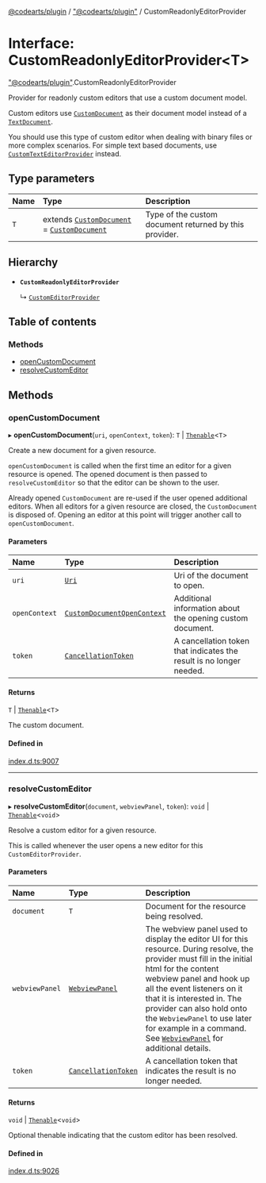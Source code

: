 [@codearts/plugin](../README.md) / ["@codearts/plugin"](../modules/_codearts_plugin_.md) / CustomReadonlyEditorProvider

# Interface: CustomReadonlyEditorProvider<T\>

["@codearts/plugin"](../modules/_codearts_plugin_.md).CustomReadonlyEditorProvider

Provider for readonly custom editors that use a custom document model.

Custom editors use [`CustomDocument`](codearts_plugin_.CustomDocument.md) as their document model instead of a [`TextDocument`](codearts_plugin_.TextDocument.md).

You should use this type of custom editor when dealing with binary files or more complex scenarios. For simple
text based documents, use [`CustomTextEditorProvider`](codearts_plugin_.CustomTextEditorProvider.md) instead.

## Type parameters

| Name | Type | Description |
| :------ | :------ | :------ |
| `T` | extends [`CustomDocument`](codearts_plugin_.CustomDocument.md) = [`CustomDocument`](codearts_plugin_.CustomDocument.md) | Type of the custom document returned by this provider. |

## Hierarchy

- **`CustomReadonlyEditorProvider`**

  ↳ [`CustomEditorProvider`](codearts_plugin_.CustomEditorProvider.md)

## Table of contents

### Methods

- [openCustomDocument](codearts_plugin_.CustomReadonlyEditorProvider.md#opencustomdocument)
- [resolveCustomEditor](codearts_plugin_.CustomReadonlyEditorProvider.md#resolvecustomeditor)

## Methods

### openCustomDocument

▸ **openCustomDocument**(`uri`, `openContext`, `token`): `T` \| [`Thenable`](Thenable.md)<`T`\>

Create a new document for a given resource.

`openCustomDocument` is called when the first time an editor for a given resource is opened. The opened
document is then passed to `resolveCustomEditor` so that the editor can be shown to the user.

Already opened `CustomDocument` are re-used if the user opened additional editors. When all editors for a
given resource are closed, the `CustomDocument` is disposed of. Opening an editor at this point will
trigger another call to `openCustomDocument`.

#### Parameters

| Name | Type | Description |
| :------ | :------ | :------ |
| `uri` | [`Uri`](../classes/codearts_plugin_.Uri.md) | Uri of the document to open. |
| `openContext` | [`CustomDocumentOpenContext`](codearts_plugin_.CustomDocumentOpenContext.md) | Additional information about the opening custom document. |
| `token` | [`CancellationToken`](codearts_plugin_.CancellationToken.md) | A cancellation token that indicates the result is no longer needed. |

#### Returns

`T` \| [`Thenable`](Thenable.md)<`T`\>

The custom document.

#### Defined in

[index.d.ts:9007](https://github.com/shuyaqian/cloudide-plugin-api/blob/3fbdd11/index.d.ts#L9007)

___

### resolveCustomEditor

▸ **resolveCustomEditor**(`document`, `webviewPanel`, `token`): `void` \| [`Thenable`](Thenable.md)<`void`\>

Resolve a custom editor for a given resource.

This is called whenever the user opens a new editor for this `CustomEditorProvider`.

#### Parameters

| Name | Type | Description |
| :------ | :------ | :------ |
| `document` | `T` | Document for the resource being resolved. |
| `webviewPanel` | [`WebviewPanel`](codearts_plugin_.WebviewPanel.md) | The webview panel used to display the editor UI for this resource.  During resolve, the provider must fill in the initial html for the content webview panel and hook up all the event listeners on it that it is interested in. The provider can also hold onto the `WebviewPanel` to use later for example in a command. See [`WebviewPanel`](codearts_plugin_.WebviewPanel.md) for additional details. |
| `token` | [`CancellationToken`](codearts_plugin_.CancellationToken.md) | A cancellation token that indicates the result is no longer needed. |

#### Returns

`void` \| [`Thenable`](Thenable.md)<`void`\>

Optional thenable indicating that the custom editor has been resolved.

#### Defined in

[index.d.ts:9026](https://github.com/shuyaqian/cloudide-plugin-api/blob/3fbdd11/index.d.ts#L9026)
